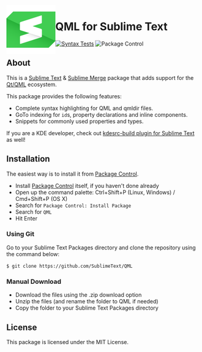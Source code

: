 <img src="logo.svg" alt="logo" align="left" width="128px"/>

# QML for Sublime Text


[![Syntax Tests](https://github.com/SublimeText/QML/actions/workflows/syntax.yml/badge.svg?branch=master)](https://github.com/SublimeText/QML/actions/workflows/syntax.yml)
![Package Control](https://img.shields.io/packagecontrol/dm/QML)

## About

This is a [Sublime Text](https://www.sublimetext.com/) & [Sublime Merge](https://www.sublimemerge.com/) package that adds support for the [Qt/QML](https://en.wikipedia.org/wiki/QML) ecosystem.

This package provides the following features:

 - Complete syntax highlighting for QML and qmldir files.
 - GoTo indexing for `id`s, property declarations and inline components.
 - Snippets for commonly used properties and types.

If you are a KDE developer, check out [kdesrc-build plugin for Sublime Text](https://github.com/ratijas/kdesrc-build-sublime) as well!

## Installation

The easiest way is to install it from [Package Control](https://packagecontrol.io/packages/QML).

 - Install [Package Control](https://packagecontrol.io/) itself, if you haven't done already
 - Open up the command palette: Ctrl+Shift+P (Linux, Windows) / Cmd+Shift+P (OS X)
 - Search for `Package Control: Install Package`
 - Search for `QML`
 - Hit Enter

### Using Git

Go to your Sublime Text Packages directory and clone the repository using the command below:

    $ git clone https://github.com/SublimeText/QML

### Manual Download

 - Download the files using the .zip download option
 - Unzip the files (and rename the folder to QML if needed)
 - Copy the folder to your Sublime Text Packages directory

## License

This package is licensed under the MIT License.
